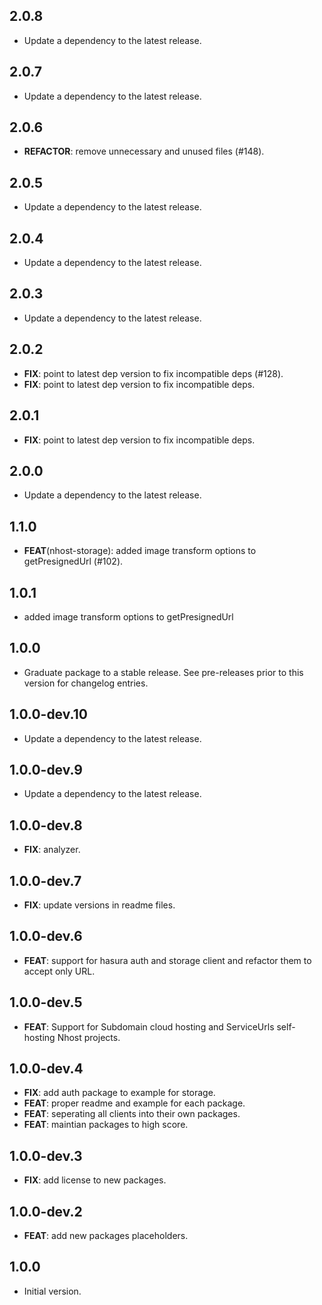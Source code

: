 ## 2.0.8

 - Update a dependency to the latest release.

## 2.0.7

 - Update a dependency to the latest release.

## 2.0.6

 - **REFACTOR**: remove unnecessary and unused files (#148).

## 2.0.5

 - Update a dependency to the latest release.

## 2.0.4

 - Update a dependency to the latest release.

## 2.0.3

 - Update a dependency to the latest release.

## 2.0.2

 - **FIX**: point to latest dep version to fix incompatible deps (#128).
 - **FIX**: point to latest dep version to fix incompatible deps.

## 2.0.1

 - **FIX**: point to latest dep version to fix incompatible deps.

## 2.0.0

 - Update a dependency to the latest release.

## 1.1.0

 - **FEAT**(nhost-storage): added image transform options to getPresignedUrl (#102).

## 1.0.1

 - added image transform options to getPresignedUrl 

## 1.0.0

 - Graduate package to a stable release. See pre-releases prior to this version for changelog entries.

## 1.0.0-dev.10

 - Update a dependency to the latest release.

## 1.0.0-dev.9

 - Update a dependency to the latest release.

## 1.0.0-dev.8

 - **FIX**: analyzer.

## 1.0.0-dev.7

 - **FIX**: update versions in readme files.

## 1.0.0-dev.6

 - **FEAT**: support for hasura auth and storage client and refactor them to accept only URL.

## 1.0.0-dev.5

 - **FEAT**: Support for Subdomain cloud hosting and ServiceUrls self-hosting Nhost projects.

## 1.0.0-dev.4

 - **FIX**: add auth package to example for storage.
 - **FEAT**: proper readme and example for each package.
 - **FEAT**: seperating all clients into their own packages.
 - **FEAT**: maintian packages to high score.

## 1.0.0-dev.3

 - **FIX**: add license to new packages.

## 1.0.0-dev.2

 - **FEAT**: add new packages placeholders.

## 1.0.0

- Initial version.

